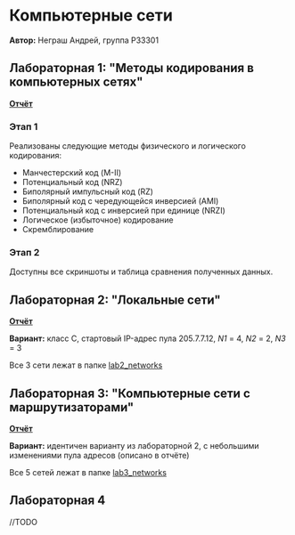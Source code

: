 # Компьютерные сети
**Автор:** Неграш Андрей, группа P33301

## Лабораторная 1: "Методы кодирования в компьютерных сетях"
[**Отчёт**](https://github.com/ANegrash/Computer_networks/blob/main/lab1.docx)

### Этап 1
Реализованы следующие методы физического и логического кодирования:
- Манчестерский код (M-II)
- Потенциальный код (NRZ)
- Биполярный импульсный код (RZ)
- Биполярный код с чередующейся инверсией (AMI)
- Потенциальный код с инверсией при единице (NRZI)
- Логическое (избыточное) кодирование
- Скремблирование

### Этап 2
Доступны все скриншоты и таблица сравнения полученных данных.

## Лабораторная 2: "Локальные сети"
[**Отчёт**](https://github.com/ANegrash/Computer_networks/blob/main/lab2.docx)

**Вариант:** класс C, стартовый IP-адрес пула 205.7.7.12, *N1* = 4, *N2* = 2, *N3* = 3

Все 3 сети лежат в папке [lab2_networks](https://github.com/ANegrash/Computer_networks/tree/main/lab2_networks)

## Лабораторная 3: "Компьютерные сети с маршрутизаторами"
[**Отчёт**](https://github.com/ANegrash/Computer_networks/blob/main/lab3.docx)

**Вариант:** идентичен варианту из лабораторной 2, с небольшими изменениями пула адресов (описано в отчёте)

Все 5 сетей лежат в папке [lab3_networks](https://github.com/ANegrash/Computer_networks/tree/main/lab3_networks)

## Лабораторная 4
//TODO
